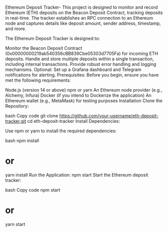 Ethereum Deposit Tracker-
This project is designed to monitor and record Ethereum (ETH) deposits on the Beacon Deposit Contract, tracking deposits in real-time. The tracker establishes an RPC connection to an Ethereum node and captures details like deposit amount, sender address, timestamp, and more.


The Ethereum Deposit Tracker is designed to:

Monitor the Beacon Deposit Contract (0x00000000219ab540356cBB839Cbe05303d7705Fa) for incoming ETH deposits.
Handle and store multiple deposits within a single transaction, including internal transactions.
Provide robust error handling and logging mechanisms.
Optional: Set up a Grafana dashboard and Telegram notifications for alerting.
Prerequisites:
Before you begin, ensure you have met the following requirements:

Node.js (version 14 or above)
npm or yarn
An Ethereum node provider (e.g., Alchemy, Infura)
Docker (if you intend to Dockerize the application)
An Ethereum wallet (e.g., MetaMask) for testing purposes
Installation
Clone the Repository:

bash
Copy code
git clone https://github.com/your-username/eth-deposit-tracker.git
cd eth-deposit-tracker
Install Dependencies:

Use npm or yarn to install the required dependencies:

bash
npm install
# or
yarn install
Run the Application:
npm start
Start the Ethereum deposit tracker:

bash
Copy code
npm start
# or
yarn start
